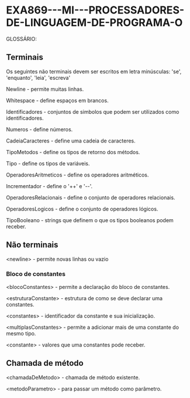 # EXA869---MI---PROCESSADORES-DE-LINGUAGEM-DE-PROGRAMA-O

GLOSSÁRIO:

## Terminais

Os seguintes não terminais devem ser escritos em letra minúsculas: 'se', 'enquanto', 'leia', 'escreva'

Newline - permite muitas linhas.

Whitespace - define espaços em brancos.   

Identificadores - conjuntos de simbolos que podem ser utilizados como identificadores.

Numeros - define números.

CadeiaCaracteres - define uma cadeia de caracteres.

TipoMetodos - define os tipos de retorno dos métodos.

Tipo - define os tipos de variáveis.

OperadoresAritmeticos -	define os operadores aritméticos.

Incrementador - define o '++' e '--'.

OperadoresRelacionais - define o conjunto de operadores relacionais.

OperadoresLogicos - define o conjunto de operadores lógicos.

TipoBooleano - strings que definem o que os tipos booleanos podem receber.

## Não terminais
\<newline\> - permite novas linhas ou vazio



### Bloco de constantes
\<blocoConstantes\> - permite a declaração do bloco de constantes.

\<estruturaConstante\> - estrutura de como se deve declarar uma constantes.

\<constantes\> - identificador da constante e sua inicialização.

\<multiplasConstantes\> - permite a adicionar mais de uma constante do mesmo tipo.

\<constante\> - valores que uma constantes pode receber.


## Chamada de método
\<chamadaDeMetodo\> - chamada de método existente.

\<metodoParametro\> - para passar um método como parâmetro.